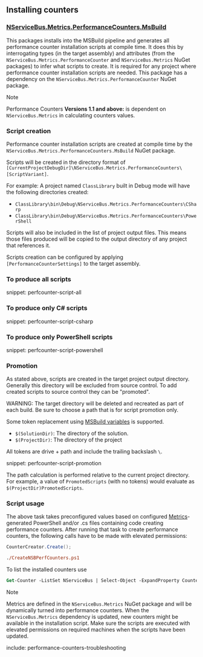 ## Installing counters


### [NServiceBus.Metrics.PerformanceCounters.MsBuild](https://www.nuget.org/packages/NServiceBus.Metrics.PerformanceCounters.MsBuild/)

This packages installs into the MSBuild pipeline and generates all performance counter installation scripts at compile time. It does this by interrogating types (in the target assembly) and attributes (from the `NServiceBus.Metrics.PerformanceCounter` and `NServiceBus.Metrics` NuGet packages) to infer what scripts to create. It is required for any project where performance counter installation scripts are needed. This package has a dependency on the `NServiceBus.Metrics.PerformanceCounter` NuGet package.

> [!NOTE]
> Performance Counters **Versions 1.1 and above:** is dependent on `NServiceBus.Metrics` in calculating counters values.

### Script creation

Performance counter installation scripts are created at compile time by the `NServiceBus.Metrics.PerformanceCounters.MsBuild` NuGet package.

Scripts will be created in the directory format of `[CurrentProjectDebugDir]\NServiceBus.Metrics.PerformanceCounters\[ScriptVariant]`.

For example: A project named `ClassLibrary` built in Debug mode will have the following directories created:

 * `ClassLibrary\bin\Debug\NServiceBus.Metrics.PerformanceCounters\CSharp`
 * `ClassLibrary\bin\Debug\NServiceBus.Metrics.PerformanceCounters\PowerShell`

Scripts will also be included in the list of project output files. This means those files produced will be copied to the output directory of any project that references it.

Scripts creation can be configured by applying `[PerformanceCounterSettings]` to the target assembly.


### To produce all scripts

snippet: perfcounter-script-all


### To produce only C# scripts

snippet: perfcounter-script-csharp


### To produce only PowerShell scripts

snippet: perfcounter-script-powershell


### Promotion

As stated above, scripts are created in the target project output directory. Generally this directory will be excluded from source control. To add created scripts to source control they can be "promoted".

WARNING: The target directory will be deleted and recreated as part of each build. Be sure to choose a path that is for script promotion only.

Some token replacement using [MSBuild variables](https://msdn.microsoft.com/en-us/library/c02as0cs.aspx) is supported.

 * `$(SolutionDir)`: The directory of the solution.
 * `$(ProjectDir)`: The directory of the project

All tokens are drive + path and include the trailing backslash `\`.

snippet: perfcounter-script-promotion

The path calculation is performed relative to the current project directory. For example, a value of `PromotedScripts` (with no tokens) would evaluate as `$(ProjectDir)PromotedScripts`.


### Script usage

The above task takes preconfigured values based on configured [Metrics](.)-generated PowerShell and/or .cs files containing code creating performance counters. After running that task to create performance counters, the following calls have to be made with elevated permissions:

```cs
CounterCreator.Create();
```

```ps
./CreateNSBPerfCounters.ps1
```

To list the installed counters use

```ps
Get-Counter -ListSet NServiceBus | Select-Object -ExpandProperty Counter
```

> [!NOTE]
> Metrics are defined in the `NServiceBus.Metrics` NuGet package and will be dynamically turned into performance counters. When the `NServiceBus.Metrics` dependency is updated, new counters might be available in the installation script. Make sure the scripts are executed with elevated permissions on required machines when the scripts have been updated.

include: performance-counters-troubleshooting
